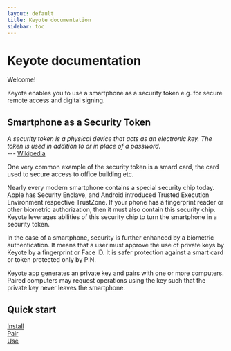 ```yaml
---
layout: default
title: Keyote documentation
sidebar: toc
---
```


Keyote documentation
=======================

Welcome!

Keyote enables you to use a smartphone as a security token e.g. for secure remote access and digital signing. 


## Smartphone as a Security Token

_A security token is a physical device that acts as an electronic key.
The token is used in addition to or in place of a password._  
--- [Wikipedia](https://en.wikipedia.org/wiki/Security_token)

One very common example of the security token is a smard card,
the card used to secure access to office building etc.

Nearly every modern smartphone contains a special security chip today. Apple has Security Enclave, and Android introduced Trusted Execution Environment respective TrustZone. If your phone has a fingerprint reader or other biometric authorization, then it must also contain this security chip. Keyote leverages abilities of this security chip to turn the smartphone in a security token.

In the case of a smartphone, security is further enhanced by a biometric authentication. It means that a user must approve the use of private keys by Keyote by a fingerprint or Face ID. It is safer protection against a smart card or token protected only by PIN.

Keyote app generates an private key and pairs with one or more computers. Paired computers may request operations using the key such that the private key never leaves the smartphone.


## Quick start

<div class="container mt-5">
	<div class="row">
		<div class="col-sm">
			<a href="{{ site.baseurl }}/start/install" class="btn btn-outline-primary btn-lg w-100">
				<div>
					<i class="fas fa-download"></i>
					<div class="cell-text">Install</div>
				</div>
			</a>
		</div>
		<div class="col-sm">
			<a href="{{ site.baseurl }}/start/pair" class="btn btn-outline-primary btn-lg w-100">
				<div>
					<i class="fas fa-glass-cheers"></i>
					<div class="cell-text">Pair</div>
				</div>
			</a>
		</div>
		<div class="col-sm">
			<a href="{{ site.baseurl }}/start/use" class="btn btn-outline-primary btn-lg w-100">
				<div>
					<i class="fas fa-user-shield"></i>
					<div class="cell-text">Use</div>
				</div>
			</a>
		</div>
	</div>
</div>
